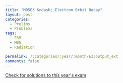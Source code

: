 ```yaml
---
title: "M05E3 &ndash; Electron Orbit Decay"
layout: post
categories:
  - Prelims
  - Problems
tags:
  - E&M
  - M05
  - Radiation

permalink: /:categories/:year/:month/E3:output_ext
comments: false
---
```

<object data="2005M3E.pdf" type="application/pdf" width="100%" height="500"></object>
<div class="message"><a href='https://princetonprelim.com/prelim/15/'>Check for solutions to this year's exam</a></div>